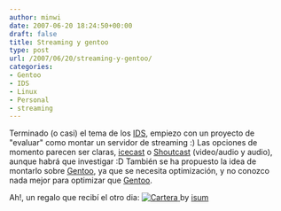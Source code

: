```yaml
---
author: minwi
date: 2007-06-20 18:24:50+00:00
draft: false
title: Streaming y gentoo
type: post
url: /2007/06/20/streaming-y-gentoo/
categories:
- Gentoo
- IDS
- Linux
- Personal
- streaming
---
```


Terminado (o casi) el tema de los [IDS](http://es.wikipedia.org/wiki/Sistema_de_detección_de_intrusos), empiezo con un proyecto de "evaluar" como montar un servidor de streaming :)
Las opciones de momento parecen ser claras, [icecast](http://www.icecast.org/) o [Shoutcast](http://www.shoutcast.com) (video/audio y audio), aunque habrá que investigar :D
También se ha propuesto la idea de montarlo sobre [Gentoo](http://www.gentoo.org), ya que se necesita optimización, y no conozco nada mejor para optimizar que [Gentoo](http://www.gentoo.org).

Ah!, un regalo que recibí el otro dia:
[![Cartera](https://minwi.files.wordpress.com/2007/06/cartera.thumbnail.png)
](https://minwi.files.wordpress.com/2007/06/cartera.png)
by [isum](http://www.fotolog.com/isum/)

